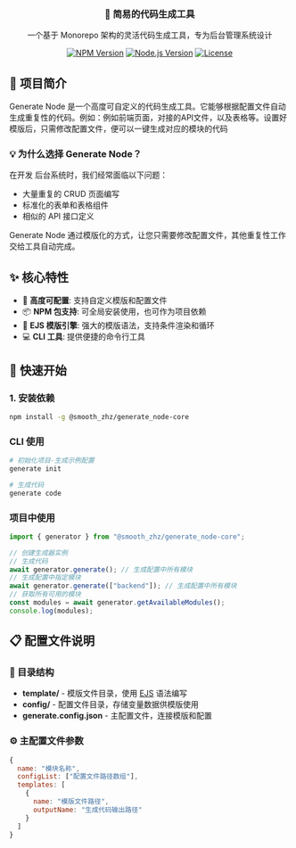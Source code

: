 <div align="center">
  <h3>🚀 简易的代码生成工具</h3>
  <p>一个基于 Monorepo 架构的灵活代码生成工具，专为后台管理系统设计</p>
  
  [![NPM Version](https://img.shields.io/npm/v/@smooth_zhz/generate_node-core)](https://www.npmjs.com/package/@smooth_zhz/generate_node-core)
  [![Node.js Version](https://img.shields.io/node/v/@smooth_zhz/generate_node-core)](https://nodejs.org)
  [![License](https://img.shields.io/npm/l/@smooth_zhz/generate_node-core)](LICENSE)
</div>

## 📖 项目简介

Generate Node 是一个高度可自定义的代码生成工具。它能够根据配置文件自动生成重复性的代码。例如：例如前端页面，对接的API文件，以及表格等。设置好模版后，只需修改配置文件，便可以一键生成对应的模块的代码

### 💡 为什么选择 Generate Node？

在开发 后台系统时，我们经常面临以下问题：

- 大量重复的 CRUD 页面编写
- 标准化的表单和表格组件
- 相似的 API 接口定义

Generate Node 通过模版化的方式，让您只需要修改配置文件，其他重复性工作交给工具自动完成。

## ✨ 核心特性

- 🔧 **高度可配置**: 支持自定义模版和配置文件
- 📦 **NPM 包支持**: 可全局安装使用，也可作为项目依赖
- 🎨 **EJS 模版引擎**: 强大的模版语法，支持条件渲染和循环
- 💻 **CLI 工具**: 提供便捷的命令行工具

## 🚀 快速开始

### 1. 安装依赖

```bash
npm install -g @smooth_zhz/generate_node-core
```

### CLI 使用

```bash
# 初始化项目-生成示例配置
generate init

# 生成代码
generate code
```

### 项目中使用

```js
import { generator } from "@smooth_zhz/generate_node-core";

// 创建生成器实例
// 生成代码
await generator.generate(); // 生成配置中所有模块
// 生成配置中指定模块
await generator.generate(["backend"]); // 生成配置中所有模块
// 获取所有可用的模块
const modules = await generator.getAvailableModules();
console.log(modules);
```

## 📋 配置文件说明

### 📁 目录结构

- **template/** - 模版文件目录，使用 [EJS](https://ejs.bootcss.com/#promo) 语法编写
- **config/** - 配置文件目录，存储变量数据供模版使用
- **generate.config.json** - 主配置文件，连接模版和配置

### ⚙️ 主配置文件参数

```javascript
{
  name: "模块名称",
  configList: ["配置文件路径数组"],
  templates: [
    {
      name: "模版文件路径",
      outputName: "生成代码输出路径"
    }
  ]
}
```
